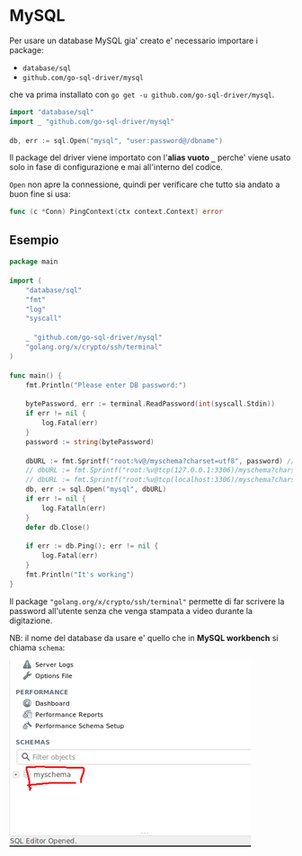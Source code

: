 # MySQL

Per usare un database MySQL gia' creato e' necessario importare i package:

- `database/sql`
- `github.com/go-sql-driver/mysql`

che va prima installato con `go get -u github.com/go-sql-driver/mysql`.

```Go
import "database/sql"
import _ "github.com/go-sql-driver/mysql"

db, err := sql.Open("mysql", "user:password@/dbname")
```

Il package del driver viene importato con l'**alias vuoto `_`** perche' viene usato solo in fase di configurazione e mai all'interno del codice.

`Open` non apre la connessione, quindi per verificare che tutto sia andato a buon fine si usa:

```Go
func (c *Conn) PingContext(ctx context.Context) error
```

## Esempio

```Go
package main

import (
    "database/sql"
    "fmt"
    "log"
    "syscall"

    _ "github.com/go-sql-driver/mysql"
    "golang.org/x/crypto/ssh/terminal"
)

func main() {
    fmt.Println("Please enter DB password:")

    bytePassword, err := terminal.ReadPassword(int(syscall.Stdin))
    if err != nil {
        log.Fatal(err)
    }
    password := string(bytePassword)

    dbURL := fmt.Sprintf("root:%v@/myschema?charset=utf8", password) // OK
    // dbURL := fmt.Sprintf("root:%v@tcp(127.0.0.1:3306)/myschema?charset=utf8", password) 	// OK
    // dbURL := fmt.Sprintf("root:%v@tcp(localhost:3306)/myschema?charset=utf8", password) 	// OK
    db, err := sql.Open("mysql", dbURL)
    if err != nil {
        log.Fatalln(err)
    }
    defer db.Close()

    if err := db.Ping(); err != nil {
        log.Fatal(err)
    }
    fmt.Println("It's working")
}
```

Il package `"golang.org/x/crypto/ssh/terminal"` permette di far scrivere la password all'utente senza che venga stampata a video durante la digitazione.

NB: il nome del database da usare e' quello che in **MySQL workbench** si chiama `schema`:

![schema database name](schema.png)
